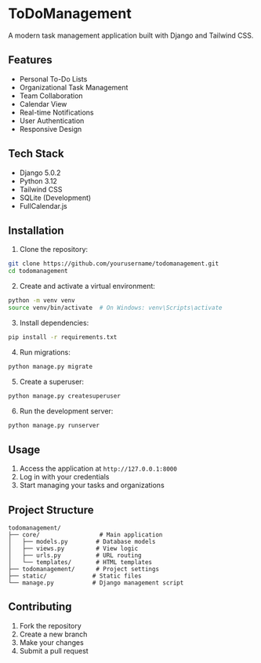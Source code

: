 # ToDoManagement

A modern task management application built with Django and Tailwind CSS.

## Features

- Personal To-Do Lists
- Organizational Task Management
- Team Collaboration
- Calendar View
- Real-time Notifications
- User Authentication
- Responsive Design

## Tech Stack

- Django 5.0.2
- Python 3.12
- Tailwind CSS
- SQLite (Development)
- FullCalendar.js

## Installation

1. Clone the repository:
```bash
git clone https://github.com/yourusername/todomanagement.git
cd todomanagement
```

2. Create and activate a virtual environment:
```bash
python -m venv venv
source venv/bin/activate  # On Windows: venv\Scripts\activate
```

3. Install dependencies:
```bash
pip install -r requirements.txt
```

4. Run migrations:
```bash
python manage.py migrate
```

5. Create a superuser:
```bash
python manage.py createsuperuser
```

6. Run the development server:
```bash
python manage.py runserver
```

## Usage

1. Access the application at `http://127.0.0.1:8000`
2. Log in with your credentials
3. Start managing your tasks and organizations

## Project Structure

```
todomanagement/
├── core/                 # Main application
│   ├── models.py        # Database models
│   ├── views.py         # View logic
│   ├── urls.py          # URL routing
│   └── templates/       # HTML templates
├── todomanagement/      # Project settings
├── static/             # Static files
└── manage.py           # Django management script
```

## Contributing

1. Fork the repository
2. Create a new branch
3. Make your changes
4. Submit a pull request

